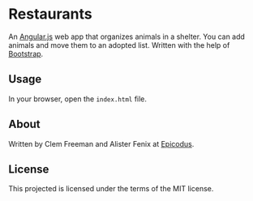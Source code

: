 Restaurants
==============

An [Angular.js](http://angularjs.org/) web app that organizes animals in a shelter. You can add animals and move them to an adopted list. Written with the help of [Bootstrap](http://http://getbootstrap.com/).

Usage
-----

In your browser, open the `index.html` file.

About
-----

Written by Clem Freeman and Alister Fenix at [Epicodus](http://www.epicodus.com/).

License
-------

This projected is licensed under the terms of the MIT license.
